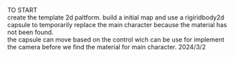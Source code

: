 TO START  
create the template 2d paltform. build a initial map and use a rigiridbody2d capsule to temporarily replace the main character because the material has not been found.  
the capsule can move based on the control wich can be use for implement the camera before we find the material for main character. 2024/3/2
